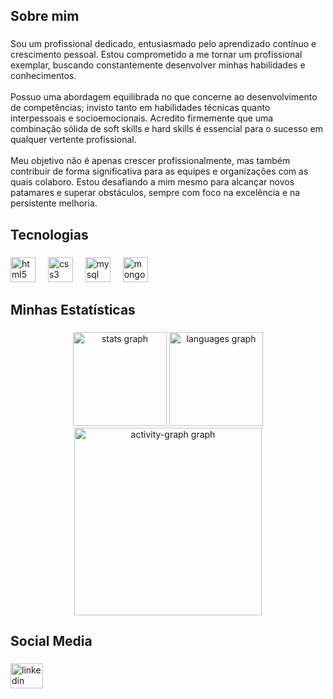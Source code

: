 <h2 align="left">Sobre mim</h2>

###

<p align="left">Sou um profissional dedicado, entusiasmado pelo aprendizado contínuo e crescimento pessoal. Estou comprometido a me tornar um profissional exemplar, buscando constantemente desenvolver minhas habilidades e conhecimentos.<br><br>Possuo uma abordagem equilibrada no que concerne ao desenvolvimento de competências; invisto tanto em habilidades técnicas quanto interpessoais e socioemocionais. Acredito firmemente que uma combinação sólida de soft skills e hard skills é essencial para o sucesso em qualquer vertente profissional.<br><br>Meu objetivo não é apenas crescer profissionalmente, mas também contribuir de forma significativa para as equipes e organizações com as quais colaboro. Estou desafiando a mim mesmo para alcançar novos patamares e superar obstáculos, sempre com foco na excelência e na persistente melhoria.</p>

###

<h2 align="left">Tecnologias</h2>

###

<div align="left">
  <img src="https://cdn.jsdelivr.net/gh/devicons/devicon/icons/html5/html5-original.svg" height="40" alt="html5 logo"  />
  <img width="12" />
  <img src="https://cdn.jsdelivr.net/gh/devicons/devicon/icons/css3/css3-original.svg" height="40" alt="css3 logo"  />
  <img width="12" />
  <img src="https://cdn.jsdelivr.net/gh/devicons/devicon/icons/mysql/mysql-original.svg" height="40" alt="mysql logo"  />
  <img width="12" />
  <img src="https://cdn.jsdelivr.net/gh/devicons/devicon/icons/mongodb/mongodb-original.svg" height="40" alt="mongodb logo"  />
</div>

###

<h2 align="left">Minhas Estatísticas</h2>

###

<div align="center">
  <img src="https://github-readme-stats.vercel.app/api?username=LuanGCMenezes&hide_title=false&hide_rank=false&show_icons=true&include_all_commits=true&count_private=true&disable_animations=false&theme=dracula&locale=en&hide_border=false&order=1" height="150" alt="stats graph"  />
  <img src="https://github-readme-stats.vercel.app/api/top-langs?username=LuanGCMenezes&locale=en&hide_title=false&layout=compact&card_width=320&langs_count=5&theme=dracula&hide_border=false&order=2" height="150" alt="languages graph"  />
  <img src="https://github-readme-activity-graph.vercel.app/graph?username=LuanGCMenezes&radius=16&theme=dracula&area=true&order=5" height="300" alt="activity-graph graph"  />
</div>

###

<h2 align="left">Social Media</h2>

###

<div align="left">
  <a href="https://www.linkedin.com/in/luan-guilherme-da-cruz-menezes-424337297/" target="_blank">
    <img src="https://raw.githubusercontent.com/maurodesouza/profile-readme-generator/master/src/assets/icons/social/linkedin/default.svg" width="52" height="40" alt="linkedin logo"  />
  </a>
</div>

###
